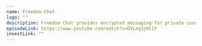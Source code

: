 ```yaml
---
name: Freedom Chat
logo: ""
description: Freedom Chat provides encrypted messaging for private conversations.
episodeLink: https://www.youtube.com/watch?v=DVLog3jHlIY
investLink: ""
---
```

